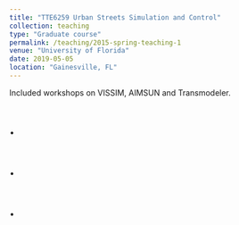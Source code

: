```yaml
---
title: "TTE6259 Urban Streets Simulation and Control"
collection: teaching
type: "Graduate course"
permalink: /teaching/2015-spring-teaching-1
venue: "University of Florida"
date: 2019-05-05
location: "Gainesville, FL"
---
```


Included workshops on VISSIM, AIMSUN and Transmodeler.

.
======

.
======

.
======
